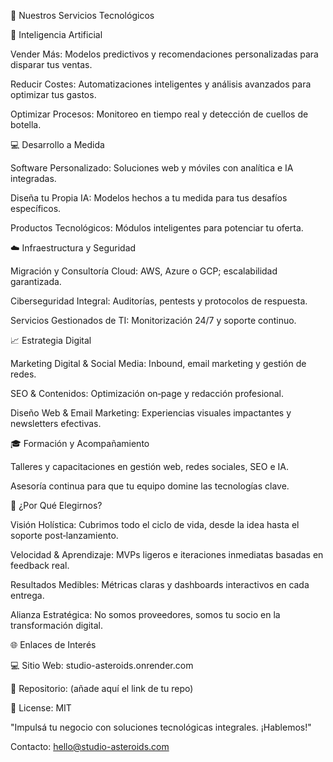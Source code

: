 🚀 Nuestros Servicios Tecnológicos

🤖 Inteligencia Artificial

Vender Más: Modelos predictivos y recomendaciones personalizadas para disparar tus ventas.

Reducir Costes: Automatizaciones inteligentes y análisis avanzados para optimizar tus gastos.

Optimizar Procesos: Monitoreo en tiempo real y detección de cuellos de botella.

💻 Desarrollo a Medida

Software Personalizado: Soluciones web y móviles con analítica e IA integradas.

Diseña tu Propia IA: Modelos hechos a tu medida para tus desafíos específicos.

Productos Tecnológicos: Módulos inteligentes para potenciar tu oferta.

☁️ Infraestructura y Seguridad

Migración y Consultoría Cloud: AWS, Azure o GCP; escalabilidad garantizada.

Ciberseguridad Integral: Auditorías, pentests y protocolos de respuesta.

Servicios Gestionados de TI: Monitorización 24/7 y soporte continuo.

📈 Estrategia Digital

Marketing Digital & Social Media: Inbound, email marketing y gestión de redes.

SEO & Contenidos: Optimización on‑page y redacción profesional.

Diseño Web & Email Marketing: Experiencias visuales impactantes y newsletters efectivas.

🎓 Formación y Acompañamiento

Talleres y capacitaciones en gestión web, redes sociales, SEO e IA.

Asesoría continua para que tu equipo domine las tecnologías clave.

🎯 ¿Por Qué Elegirnos?

Visión Holística: Cubrimos todo el ciclo de vida, desde la idea hasta el soporte post‑lanzamiento.

Velocidad & Aprendizaje: MVPs ligeros e iteraciones inmediatas basadas en feedback real.

Resultados Medibles: Métricas claras y dashboards interactivos en cada entrega.

Alianza Estratégica: No somos proveedores, somos tu socio en la transformación digital.

🌐 Enlaces de Interés

💻 Sitio Web: studio-asteroids.onrender.com

📂 Repositorio: (añade aquí el link de tu repo)

📄 License: MIT

"Impulsá tu negocio con soluciones tecnológicas integrales. ¡Hablemos!"

Contacto: hello@studio-asteroids.com
